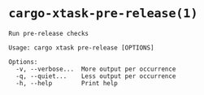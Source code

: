 # `cargo-xtask-pre-release(1)`

```test
Run pre-release checks

Usage: cargo xtask pre-release [OPTIONS]

Options:
  -v, --verbose...  More output per occurrence
  -q, --quiet...    Less output per occurrence
  -h, --help        Print help
```
